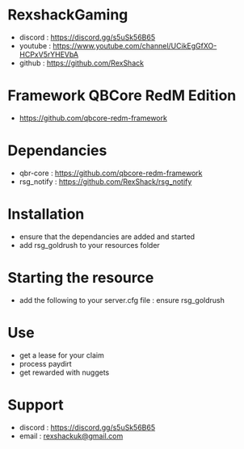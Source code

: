 # RexshackGaming
- discord : https://discord.gg/s5uSk56B65
- youtube : https://www.youtube.com/channel/UCikEgGfXO-HCPxV5rYHEVbA
- github : https://github.com/RexShack

# Framework QBCore RedM Edition
- https://github.com/qbcore-redm-framework

# Dependancies
- qbr-core : https://github.com/qbcore-redm-framework
- rsg_notify : https://github.com/RexShack/rsg_notify

# Installation
- ensure that the dependancies are added and started
- add rsg_goldrush to your resources folder

# Starting the resource
- add the following to your server.cfg file : ensure rsg_goldrush

# Use
- get a lease for your claim
- process paydirt
- get rewarded with nuggets

# Support
- discord : https://discord.gg/s5uSk56B65
- email : rexshackuk@gmail.com